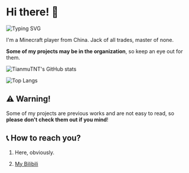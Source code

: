 # Hi there! 👋
![Typing SVG](https://readme-typing-svg.demolab.com?font=Fira+Code&duration=3000&pause=1000&vCenter=true&width=270&height=20&lines=print(%22Hello%2C+World!%22))

I'm a Minecraft player from China. Jack of all trades, master of none.

**Some of my projects may be in the organization**, so keep an eye out for them.

![TianmuTNT's GitHub stats](https://rms.skymc.ink/api?username=TianmuTNT&show_icons=true)

![Top Langs](https://rms.skymc.ink/api/top-langs/?username=TianmuTNT&layout=donut)

## ⚠ Warning!
Some of my projects are previous works and are not easy to read, so **please don't check them out if you mind**!

## 📞 How to reach you?
1. Here, obviously.

2. [My Bilibili](https://space.bilibili.com/1674232182)
